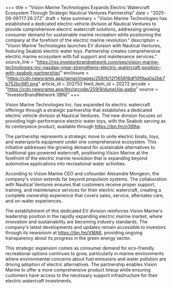 +++
title = "Vision Marine Technologies Expands Electric Watercraft Ecosystem Through Strategic Nautical Ventures Partnership"
date = "2025-09-09T17:26:27Z"
draft = false
summary = "Vision Marine Technologies has established a dedicated electric vehicle division at Nautical Ventures to provide comprehensive electric watercraft solutions, addressing growing consumer demand for sustainable marine recreation while positioning the company at the forefront of the electric marine revolution."
description = "Vision Marine Technologies launches EV division with Nautical Ventures, featuring Seabob electric water toys. Partnership creates comprehensive electric marine ecosystem with full support and maintenance services."
source_link = "https://rss.investorbrandnetwork.com/ges/vision-marine-technologies-inc-nasdaq-vmar-strengthens-electric-watercraft-position-with-seabob-partnership/"
enclosure = "https://cdn.newsramp.app/genai/images/259/9/12f165816df10f9aa0a2bb7b752bc681.png"
article_id = 202753
feed_item_id = 20272
qrcode = "https://cdn.newsramp.app/ibn/qrcode/259/9/duneUiip.webp"
source = "InvestorBrandNetwork (IBN)"
+++

<p>Vision Marine Technologies Inc. has expanded its electric watercraft offerings through a strategic partnership that establishes a dedicated electric vehicle division at Nautical Ventures. The new division focuses on providing high-performance electric water toys, with the Seabob serving as its centerpiece product, available through <a href="https://ibn.fm/n399w" rel="nofollow" target="_blank">https://ibn.fm/n399w</a>.</p><p>The partnership represents a strategic move to unite electric boats, toys, and watersports equipment under one comprehensive ecosystem. This initiative addresses the growing demand for sustainable alternatives to traditional gas-powered watercraft, positioning Vision Marine at the forefront of the electric marine revolution that is expanding beyond automotive applications into recreational water activities.</p><p>According to Vision Marine CEO and cofounder Alexandre Mongeon, the company's vision extends far beyond propulsion systems. The collaboration with Nautical Ventures ensures that customers receive proper support, training, and maintenance services for their electric watercraft, creating a complete ownership experience that covers sales, service, aftersales care, and on-water experiences.</p><p>The establishment of this dedicated EV division reinforces Vision Marine's leadership position in the rapidly expanding electric marine market, where innovation and sustainability are becoming industry standards. The company's latest developments and updates remain accessible to investors through its newsroom at <a href="https://ibn.fm/VMAR" rel="nofollow" target="_blank">https://ibn.fm/VMAR</a>, providing ongoing transparency about its progress in the green energy sector.</p><p>This strategic expansion comes as consumer demand for eco-friendly recreational options continues to grow, particularly in marine environments where environmental concerns about fuel emissions and water pollution are driving adoption of electric alternatives. The partnership enables Vision Marine to offer a more comprehensive product lineup while ensuring customers have access to the necessary support infrastructure for their electric watercraft investments.</p>